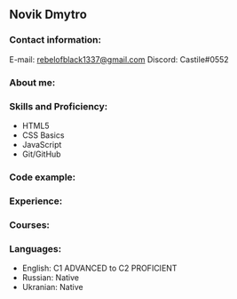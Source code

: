 ## Novik Dmytro
### Contact information:
E-mail: rebelofblack1337@gmail.com
Discord: Castile#0552
### About me:
### Skills and Proficiency:
* HTML5
* CSS Basics
* JavaScript
* Git/GitHub
### Code example:
### Experience:
### Courses:
### Languages:
* English: C1 ADVANCED to C2 PROFICIENT
* Russian: Native
* Ukranian: Native
